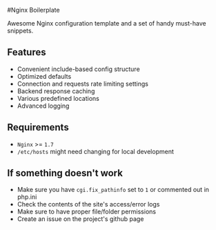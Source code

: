 #Nginx Boilerplate 

Awesome Nginx configuration template and a set of handy must-have snippets.

## Features
 * Convenient include-based config structure
 * Optimized defaults
 * Connection and requests rate limiting settings
 * Backend response caching
 * Various predefined locations
 * Advanced logging
 
## Requirements
 * `Nginx` >= `1.7`
 * `/etc/hosts` might need changing for local development

## If something doesn't work
 * Make sure you have `cgi.fix_pathinfo` set to `1` or commented out in php.ini
 * Check the contents of the site's access/error logs
 * Make sure to have proper file/folder permissions
 * Create an issue on the project's github page
